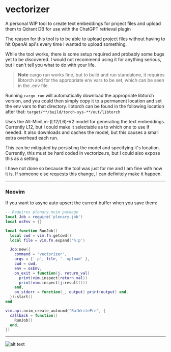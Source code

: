 # vectorizer
A personal WIP tool to create text embeddings for project files and upload them to Qdrant DB for use with the ChatGPT retrieval plugin

The reason for this tool is to be able to upload project files without having to hit OpenAI api's every time I wanted to upload something.

While the tool works, there is some setup required and probably some bugs yet to be discovered. I would not recommend using it for anything serious, but I can't tell you what to do with your life.


> **Note**
> cargo run works fine, but to build and run standalone, it requires libtorch and for the appropriate env vars to be set, which can be seen in the .env file.

Running `cargo run` will automatically download the appropriate libtorch version, and you could then simply copy it to a permanent location and set the env vars to that directory.
libtorch can be found in the following location after that:
`target/**/build/torch-sys-**/out/libtorch`

Uses the All-MiniLm-(L12/L6)-V2 model for generating the text embeddings. Currently L12, but I could make it selectable as to which one to use if needed. It also downloads and caches the model, but this causes a small extra overhead each run.  

This can be mitigated by persisting the model and specifying it's location. Currently, this must be hard coded in vectorize.rs, but I could also expose this as a setting.  

I have not done so because the tool was just for me and I am fine with how it is. If someone else requests this change, I can definitely make it happen.   

---

### Neovim

If you want to async auto upsert the current buffer when you save them:

```lua
-- Requires plenary.nvim package
local Job = require('plenary.job')
local osEnv = {}

local function RunJob()
  local cwd = vim.fn.getcwd()
  local file = vim.fn.expand('%:p')

  Job:new({
    command = 'vectorizer',
    args = {'-p', file, '--upload' },
    cwd = cwd,
    env = osEnv,
    on_exit = function(j, return_val)
      print(vim.inspect(return_val))
      print(vim.inspect(j:result()))
    end,
    on_stderr = function(_, output) print(output) end,
  }):start()
end

vim.api.nvim_create_autocmd("BufWritePre", {
  callback = function()
    RunJob()
  end,
})
```

---
![alt text](https://i.imgur.com/cg5ow2M.png "instance.id")


